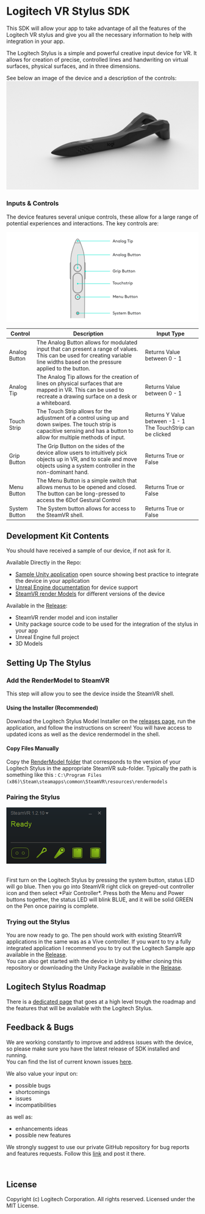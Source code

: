 # Logitech VR Stylus SDK
This SDK will allow your app to take advantage of all the features of the Logitech VR stylus and give you all the necessary information to help with integration in your app.

The Logitech Stylus is a simple and powerful creative input device for VR. It allows for creation of precise, controlled lines and handwriting on virtual surfaces, physical surfaces, and in three dimensions.

See below an image of the device and a description of the controls:
![Pen Button Mapping](resources/LogiStylus.jpg?raw=true)
### Inputs & Controls

The device features several unique controls, these allow for a large range of potential experiences and interactions.
The key controls are:

![Button Layout](resources/buttonLayout.png)

| Control | Description | Input Type |
|---|---|---|
| Analog Button | The Analog Button allows for modulated input that can present a range of values. This can be used for creating variable line widths based on the pressure applied to the button. | Returns Value between 0 - 1 |
| Analog Tip | The Analog Tip allows for the creation of lines on physical surfaces that are mapped in VR. This can be used to recreate a drawing surface on a desk or a whiteboard. | Returns Value between 0 - 1 |
| Touch Strip | The Touch Strip allows for the adjustment of a control using up and down swipes. The touch strip is capacitive sensing and has a button to allow for multiple methods of input. | Returns Y Value between -1 - 1 The TouchStrip can be clicked |
| Grip Button | The Grip Button on the sides of the device allow users to intuitively pick objects up in VR, and to scale and move objects using a system controller in the non-dominant hand. | Returns True or False |
| Menu Button | The Menu Button is a simple switch that allows menus to be opened and closed. The button can be long-pressed to access the 6Dof Gestural Control | Returns True or False |
| System Button | The System button allows for access to the SteamVR shell. | Returns True or False |

## Development Kit Contents
You should have received a sample of our device, if not ask for it.

Available Directly in the Repo:
- [Sample Unity application](https://github.com/Logitech/labs_vr_pen_sdk/tree/master/code/unity_sample_app) open source showing best practice to integrate the device in your application
- [Unreal Engine documentation](https://github.com/Logitech/labs_vr_pen_sdk/tree/master/code/unreal_sample_project) for device support
- [SteamVR render Models](https://github.com/Logitech/labs_vr_pen_sdk/tree/master/code/steamVR_renderModels) for different versions of the device

Available in the [Release](https://github.com/Logitech/labs_vr_pen_sdk/releases):
- SteamVR render model and icon installer
- Unity package source code to be used for the integration of the stylus in your app
- Unreal Engine full project
- 3D Models


## Setting Up The Stylus
### Add the RenderModel to SteamVR
This step will allow you to see the device inside the SteamVR shell.

#### Using the Installer (Recommended)
Download the Logitech Stylus Model Installer on the [releases page](https://github.com/Logitech/labs_vr_pen_sdk/releases), run the application, and follow the instructions on screen! You will have access to updated icons as well as the device rendermodel in the shell.

#### Copy Files Manually
Copy the [RenderModel folder](https://github.com/Logitech/labs_vr_pen_sdk/tree/master/code/steamVR_renderModels) that corresponds to the version of your Logitech Stylus in the appropriate SteamVR sub-folder. Typically the path is something like this : `C:\Program Files (x86)\Steam\steamapps\common\SteamVR\resources\rendermodels`
### Pairing the Stylus
![Pair Pairing](resources/pairPen.png?raw=true)

<br>
First turn on the Logitech Stylus by pressing the system button, status LED will go blue. Then you go into SteamVR right click on greyed-out controller icon and then select *Pair Controller*. Press both the Menu and Power buttons together, the status LED will blink BLUE, and it will be solid GREEN on the Pen once pairing is complete.
<br>

### Trying out the Stylus
You are now ready to go. The pen should work with existing SteamVR applications in the same was as a Vive controller.
If you want to try a fully integrated application I recommend you to try out the Logitech Sample app available in the [Release](https://github.com/Logitech/labs_vr_pen_sdk/releases).
<br>
You can also get started with the device in Unity by either cloning this repository or downloading the Unity Package available in the [Release](https://github.com/Logitech/labs_vr_pen_sdk/releases).

## Logitech Stylus Roadmap
There is a [dedicated page](https://github.com/Logitech/labs_vr_pen_sdk/blob/master/code/future_support/ReadMe.md) that goes at a high level trough the roadmap and the features that will be available with the Logitech Stylus.

## Feedback & Bugs

We are working constantly to improve and address issues with the device, so please make sure you have the latest release of SDK installed and running.<br>
You can find the list of current known issues [here](https://github.com/Logitech/labs_vr_pen_sdk/blob/master/code/future_support/ReadMe_KnownIssues.md).

We also value your input on:
- possible bugs
- shortcomings
- issues
- incompatibilities

as well as:
- enhancements ideas
- possible new features

We strongly suggest to use our private GitHub repository for bug reports and features requests. Follow this [link](https://github.com/Logitech/labs_vr_pen_sdk/issues) and post it there.

<br>

## License
Copyright (c) Logitech Corporation. All rights reserved.
Licensed under the MIT License.

